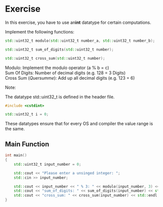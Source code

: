# Exercise

In this exercise, you have to use an**int** datatype for certain computations.

Implement the following functions:

```cpp
std::uint32_t modulo(std::uint32_t number_a, std::uint32_t number_b);

std::uint32_t sum_of_digits(std::uint32_t number);

std::uint32_t cross_sum(std::uint32_t number);
```

Modulo: Implement the modulo operator (a % b = c)  
Sum Of Digits: Number of decimal digits (e.g. 128 = 3 Digits)  
Cross Sum (*Quersumme*): Add up all decimal digits (e.g. 123 = 6)  

Note:

The datatype std::uint32_t is defined in the **<cstdint>** header file.

```cpp
#include <cstdint>

std::uint32_t i = 0;
```

These datatypes ensure that for every OS and compiler the value range is the same.

## Main Function

```cpp
int main()
{
    std::uint32_t input_number = 0;

    std::cout << "Please enter a unsinged integer: ";
    std::cin >> input_number;

    std::cout << input_number << " % 3: " << modulo(input_number, 3) << std::endl;
    std::cout << "sum_of_digits: " << sum_of_digits(input_number) << std::endl;
    std::cout << "cross_sum: " << cross_sum(input_number) << std::endl;
}
```
